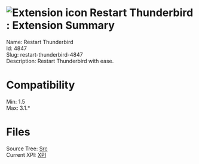 # ![Extension icon](https://addons.thunderbird.net/user-media/addon_icons/4/4847-64.png?modified=1281058262) Restart Thunderbird : Extension Summary

Name: Restart Thunderbird  
Id: 4847  
Slug: restart-thunderbird-4847  
Description: Restart Thunderbird with ease.
  

# Compatibility
Min: 1.5  
Max: 3.1.*  

# Files

Source Tree: [Src](C:/Dev/Thunderbird/ThunderKdB/xall/xOther/4847-restart-thunderbird-4847/src)  
Current XPI: [XPI](C:/Dev/Thunderbird/ThunderKdB/xall/xOther/4847-restart-thunderbird-4847/xpi)  



